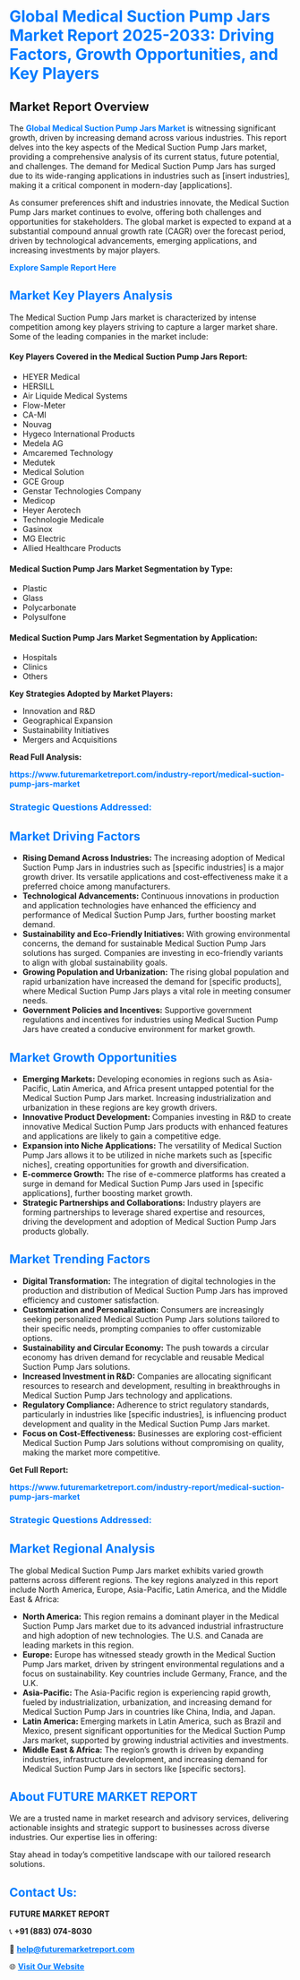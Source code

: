 <h1 style="color: #007BFF;">Global Medical Suction Pump Jars Market Report 2025-2033: Driving Factors, Growth Opportunities, and Key Players</h1>

<section id="overview">
<h2>Market Report Overview</h2>
<p>The <a href="https://www.futuremarketreport.com/industry-report/medical-suction-pump-jars-market" style="color: #007BFF; text-decoration: none;"><strong>Global Medical Suction Pump Jars Market</strong></a> is witnessing significant growth, driven by increasing demand across various industries. This report delves into the key aspects of the Medical Suction Pump Jars market, providing a comprehensive analysis of its current status, future potential, and challenges. The demand for Medical Suction Pump Jars has surged due to its wide-ranging applications in industries such as [insert industries], making it a critical component in modern-day [applications].</p>
<p>As consumer preferences shift and industries innovate, the Medical Suction Pump Jars market continues to evolve, offering both challenges and opportunities for stakeholders. The global market is expected to expand at a substantial compound annual growth rate (CAGR) over the forecast period, driven by technological advancements, emerging applications, and increasing investments by major players.</p>
</section>

<section id="overview">
<p><a href="https://www.futuremarketreport.com/request-sample/reportId=56505" style="color: #007BFF; text-decoration: none;"><strong>Explore Sample Report Here</strong></a></p>
</section>

<section id="key-players">
<h2 style="color: #007BFF;">Market Key Players Analysis</h2>
<p>The Medical Suction Pump Jars market is characterized by intense competition among key players striving to capture a larger market share. Some of the leading companies in the market include:</p>
<h4>Key Players Covered in the Medical Suction Pump Jars Report:</h4>
<ul><li>HEYER Medical</li><li>HERSILL</li><li>Air Liquide Medical Systems</li><li>Flow-Meter</li><li>CA-MI</li><li>Nouvag</li><li>Hygeco International Products</li><li>Medela AG</li><li>Amcaremed Technology</li><li>Medutek</li><li>Medical Solution</li><li>GCE Group</li><li>Genstar Technologies Company</li><li>Medicop</li><li>Heyer Aerotech</li><li>Technologie Medicale</li><li>Gasinox</li><li>MG Electric</li><li>Allied Healthcare Products</li></ul>
<h4>Medical Suction Pump Jars Market Segmentation by Type:</h4>
<ul><li>Plastic</li><li>Glass</li><li>Polycarbonate</li><li>Polysulfone</li></ul>

<h4>Medical Suction Pump Jars Market Segmentation by Application:</h4>
<ul><li>Hospitals</li><li>Clinics</li><li>Others</li></ul>
<p><strong>Key Strategies Adopted by Market Players:</strong></p>
<ul>
<li>Innovation and R&D</li>
<li>Geographical Expansion</li>
<li>Sustainability Initiatives</li>
<li>Mergers and Acquisitions</li>
</ul>
</section>

<section>
<p><strong>Read Full Analysis: </strong></p><a href="https://www.futuremarketreport.com/industry-report/medical-suction-pump-jars-market" style="color: #007BFF; text-decoration: none;"><strong>https://www.futuremarketreport.com/industry-report/medical-suction-pump-jars-market</strong></a>
<h3 style="color: #007BFF;">Strategic Questions Addressed:</h3>
</section>

<section id="driving-factors">
<h2 style="color: #007BFF;">Market Driving Factors</h2>
<ul>
<li><strong>Rising Demand Across Industries:</strong> The increasing adoption of Medical Suction Pump Jars in industries such as [specific industries] is a major growth driver. Its versatile applications and cost-effectiveness make it a preferred choice among manufacturers.</li>
<li><strong>Technological Advancements:</strong> Continuous innovations in production and application technologies have enhanced the efficiency and performance of Medical Suction Pump Jars, further boosting market demand.</li>
<li><strong>Sustainability and Eco-Friendly Initiatives:</strong> With growing environmental concerns, the demand for sustainable Medical Suction Pump Jars solutions has surged. Companies are investing in eco-friendly variants to align with global sustainability goals.</li>
<li><strong>Growing Population and Urbanization:</strong> The rising global population and rapid urbanization have increased the demand for [specific products], where Medical Suction Pump Jars plays a vital role in meeting consumer needs.</li>
<li><strong>Government Policies and Incentives:</strong> Supportive government regulations and incentives for industries using Medical Suction Pump Jars have created a conducive environment for market growth.</li>
</ul>
</section>

<section id="growth-opportunities">
<h2 style="color: #007BFF;">Market Growth Opportunities</h2>
<ul>
<li><strong>Emerging Markets:</strong> Developing economies in regions such as Asia-Pacific, Latin America, and Africa present untapped potential for the Medical Suction Pump Jars market. Increasing industrialization and urbanization in these regions are key growth drivers.</li>
<li><strong>Innovative Product Development:</strong> Companies investing in R&D to create innovative Medical Suction Pump Jars products with enhanced features and applications are likely to gain a competitive edge.</li>
<li><strong>Expansion into Niche Applications:</strong> The versatility of Medical Suction Pump Jars allows it to be utilized in niche markets such as [specific niches], creating opportunities for growth and diversification.</li>
<li><strong>E-commerce Growth:</strong> The rise of e-commerce platforms has created a surge in demand for Medical Suction Pump Jars used in [specific applications], further boosting market growth.</li>
<li><strong>Strategic Partnerships and Collaborations:</strong> Industry players are forming partnerships to leverage shared expertise and resources, driving the development and adoption of Medical Suction Pump Jars products globally.</li>
</ul>
</section>

<section id="trending-factors">
<h2 style="color: #007BFF;">Market Trending Factors</h2>
<ul>
<li><strong>Digital Transformation:</strong> The integration of digital technologies in the production and distribution of Medical Suction Pump Jars has improved efficiency and customer satisfaction.</li>
<li><strong>Customization and Personalization:</strong> Consumers are increasingly seeking personalized Medical Suction Pump Jars solutions tailored to their specific needs, prompting companies to offer customizable options.</li>
<li><strong>Sustainability and Circular Economy:</strong> The push towards a circular economy has driven demand for recyclable and reusable Medical Suction Pump Jars solutions.</li>
<li><strong>Increased Investment in R&D:</strong> Companies are allocating significant resources to research and development, resulting in breakthroughs in Medical Suction Pump Jars technology and applications.</li>
<li><strong>Regulatory Compliance:</strong> Adherence to strict regulatory standards, particularly in industries like [specific industries], is influencing product development and quality in the Medical Suction Pump Jars market.</li>
<li><strong>Focus on Cost-Effectiveness:</strong> Businesses are exploring cost-efficient Medical Suction Pump Jars solutions without compromising on quality, making the market more competitive.</li>
</ul>
</section>

<section>
<p><strong>Get Full Report: </strong></p><a href="https://www.futuremarketreport.com/industry-report/medical-suction-pump-jars-market" style="color: #007BFF; text-decoration: none;"><strong>https://www.futuremarketreport.com/industry-report/medical-suction-pump-jars-market</strong></a>
<h3 style="color: #007BFF;">Strategic Questions Addressed:</h3>
</section>


<section id="regional-analysis">
<h2 style="color: #007BFF;">Market Regional Analysis</h2>
<p>The global Medical Suction Pump Jars market exhibits varied growth patterns across different regions. The key regions analyzed in this report include North America, Europe, Asia-Pacific, Latin America, and the Middle East & Africa:</p>
<ul>
<li><strong>North America:</strong> This region remains a dominant player in the Medical Suction Pump Jars market due to its advanced industrial infrastructure and high adoption of new technologies. The U.S. and Canada are leading markets in this region.</li>
<li><strong>Europe:</strong> Europe has witnessed steady growth in the Medical Suction Pump Jars market, driven by stringent environmental regulations and a focus on sustainability. Key countries include Germany, France, and the U.K.</li>
<li><strong>Asia-Pacific:</strong> The Asia-Pacific region is experiencing rapid growth, fueled by industrialization, urbanization, and increasing demand for Medical Suction Pump Jars in countries like China, India, and Japan.</li>
<li><strong>Latin America:</strong> Emerging markets in Latin America, such as Brazil and Mexico, present significant opportunities for the Medical Suction Pump Jars market, supported by growing industrial activities and investments.</li>
<li><strong>Middle East & Africa:</strong> The region’s growth is driven by expanding industries, infrastructure development, and increasing demand for Medical Suction Pump Jars in sectors like [specific sectors].</li>
</ul>
</section>

<footer>
<h2 style="color: #007BFF;">About FUTURE MARKET REPORT</h2>
<p>We are a trusted name in market research and advisory services, delivering actionable insights and strategic support to businesses across diverse industries. Our expertise lies in offering:</p>

<p>Stay ahead in today’s competitive landscape with our tailored research solutions.</p>

<h2 style="color: #007BFF;">Contact Us:</h2>
<p><strong>FUTURE MARKET REPORT</strong></p>
<p>📞 <strong>+91 (883) 074-8030</strong></p>
<p>📧 <strong><a href="mailto:help@futuremarketreport.com" style="color: #007BFF;">help@futuremarketreport.com</a></strong></p>
<p>🌐 <strong><a href="https://www.futuremarketreport.com/" style="color: #007BFF;">Visit Our Website</a></strong></p>
</footer>